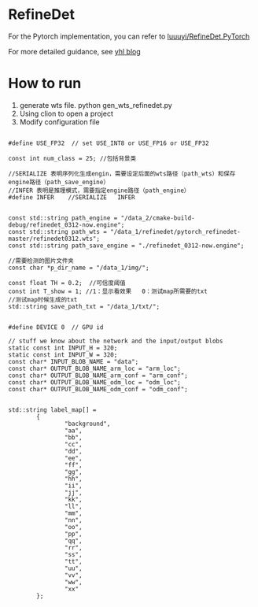 # RefineDet

For the Pytorch implementation, you can refer to [luuuyi/RefineDet.PyTorch](https://github.com/luuuyi/RefineDet.PyTorch)

For more detailed guidance, see [yhl blog](https://www.cnblogs.com/yanghailin/p/14525128.html)

# How to run
1. generate wts file. python gen_wts_refinedet.py
2. Using clion to open a project
3. Modify configuration file

```

#define USE_FP32  // set USE_INT8 or USE_FP16 or USE_FP32

const int num_class = 25; //包括背景类

//SERIALIZE 表明序列化生成engin，需要设定后面的wts路径（path_wts）和保存engine路径（path_save_engine）
//INFER 表明是推理模式，需要指定engine路径（path_engine）
#define INFER    //SERIALIZE   INFER


const std::string path_engine = "/data_2/cmake-build-debug/refinedet_0312-now.engine";
const std::string path_wts = "/data_1/refinedet/pytorch_refinedet-master/refinedet0312.wts";
const std::string path_save_engine = "./refinedet_0312-now.engine";

//需要检测的图片文件夹
const char *p_dir_name = "/data_1/img/";

const float TH = 0.2;  //可信度阈值
const int T_show = 1; //1：显示看效果   0：测试map所需要的txt
//测试map时候生成的txt
std::string save_path_txt = "/data_1/txt/";


#define DEVICE 0  // GPU id

// stuff we know about the network and the input/output blobs
static const int INPUT_H = 320;
static const int INPUT_W = 320;
const char* INPUT_BLOB_NAME = "data";
const char* OUTPUT_BLOB_NAME_arm_loc = "arm_loc";
const char* OUTPUT_BLOB_NAME_arm_conf = "arm_conf";
const char* OUTPUT_BLOB_NAME_odm_loc = "odm_loc";
const char* OUTPUT_BLOB_NAME_odm_conf = "odm_conf";


std::string label_map[] =
        {
                "background",
                "aa",
                "bb",
                "cc",
                "dd",
                "ee",
                "ff",
                "gg",
                "hh",
                "ii",
                "jj",
                "kk",
                "ll",
                "mm",
                "nn",
                "oo",
                "pp",
                "qq",
                "rr",
                "ss",
                "tt",
                "uu",
                "vv",
                "ww",
                "xx"
        };




```


